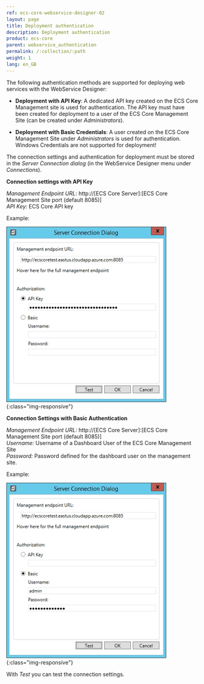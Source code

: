 ```yaml
---
ref: ecs-core-webservice-designer-02
layout: page
title: Deployment authentication
description: Deployment authentication
product: ecs-core
parent: webservice_authentication
permalink: /:collection/:path
weight: 1
lang: en_GB
---
```


The following authentication methods are supported for deploying web services with the WebService Designer: 

- **Deployment with API Key**: A dedicated API key created on the ECS Core Management site is used for authentication. The API key must have been created for deployment to a user of the ECS Core Management Site (can be created under *Administrators*).

- **Deployment with Basic Credentials**: A user created on the ECS Core Management Site under *Administrators* is used for authentication. Windows Credentials are not supported for deployment!    


The connection settings and authentication for deployment must be stored in the *Server Connection dialog* (in the WebService Designer menu under *Connections*). 

**Connection settings with API Key**

*Management Endpoint URL*: http://[ECS Core Server]:[ECS Core Management Site port (default 8085)] <br>
*API Key:* ECS Core API key  

Example:

![ecscore-webservicetest_1](/img/content/ecscore-webservicetest_1.png){:class="img-responsive"}

**Connection Settings with Basic Authentication**

*Management Endpoint URL:* http://[ECS Core Server]:[ECS Core Management Site port (default 8085)] <br>
*Username:* Username of a Dashboard User of the ECS Core Management Site<br>
*Password:* Password defined for the dashboard user on the management site. 

Example: 

![ecscore-webservicetest_1](/img/content/ecscore-webservicetest_2.png){:class="img-responsive"}

With *Test* you can test the connection settings. 